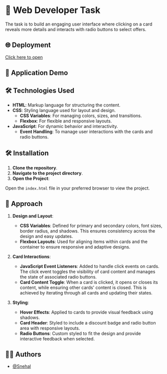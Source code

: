 # 🧩 Web Developer Task 

The task is to build an engaging user interface where clicking on a card reveals more details and interacts with radio buttons to select offers.

## 🌐 Deployment

[Click here to open](https://snehal-salvi.github.io/proveway-task)

## 📸 Application Demo


## 🛠️ Technologies Used 

 - **HTML**: Markup language for structuring the content.
- **CSS**: Styling language used for layout and design.
  - **CSS Variables**: For managing colors, sizes, and transitions.
  - **Flexbox**: For flexible and responsive layouts.
- **JavaScript**: For dynamic behavior and interactivity.
  - **Event Handling**: To manage user interactions with the cards and radio buttons.


## 🛠️ Installation 

1. **Clone the repository**.
2. **Navigate to the project directory**.
3. **Open the Project**:

  Open the `index.html` file in your preferred browser to view the project.


## 📖 Approach 

1. **Design and Layout**:
   - **CSS Variables**: Defined for primary and secondary colors, font sizes, border radius, and shadows. This ensures consistency across the design and easy updates.
   - **Flexbox Layouts**: Used for aligning items within cards and the container to ensure responsive and adaptive designs.

2. **Card Interactions**:
   - **JavaScript Event Listeners**: Added to handle click events on cards. The click event toggles the visibility of card content and manages the state of associated radio buttons.
   - **Card Content Toggle**: When a card is clicked, it opens or closes its content, while ensuring other cards' content is closed. This is achieved by iterating through all cards and updating their states.

3. **Styling**:
   - **Hover Effects**: Applied to cards to provide visual feedback using shadows.
   - **Card Header**: Styled to include a discount badge and radio button area with responsive layouts.
   - **Radio Buttons**: Custom styled to fit the design and provide interactive feedback when selected.


## 👩‍💻 Authors

- [@Snehal](https://github.com/Snehal-Salvi)




